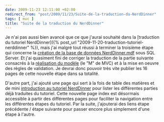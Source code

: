 ```yaml
---
date: 2009-11-23 12:11:00 +02:00
redirect_from: "post/2009/11/23/Suite-de-la-traduction-du-NerdDinner"
tags: [ mvc ]
title: "Suite de la traduction du NerdDinner"
---
```


Je n'ai pas aussi bien avancé que ce que j'aurai souhaité dans la [traduction du tutoriel NerdDinner]({% post_url "2009-11-20-traduction-tutoriel-nerddinner" %}), mais j'ai malgré tout
réussi à terminer la troisième étape qui concerne la [création de la base de données NerdDinner.mdf](/nerddinner/creation-base-donnees/) sous SQL Server. Et j'ai
quasiment fini de corriger la traduction de la partie suivante consacrés à la
[réalisation du modèle](/nerddinner/construire-modele/) (le "M" de MVC) et à la mise en oeuvre des
règles de validation. Je devrai donc pouvoir très vite publier les 16 pages de
cette nouvelle étape dans sa totalité.

D'autre part, j'ai ajouté une page qui sert à la fois de table des matières
et de mini [introduction
au tutoriel NerdDinner](http://tinyurl.com/NerdDinnerFR) pour lister les différentes parties déjà traduites
du tutoriel. Cette nouvelle page index est désormais accessible à partir des
différentes pages pour faciliter la navigation entre les différentes étapes du
tutoriel. Par la suite, j'ajouterai des liens étape précédente / étape suivante
pour passer encore plus simplement d'une étape à l'autre.
